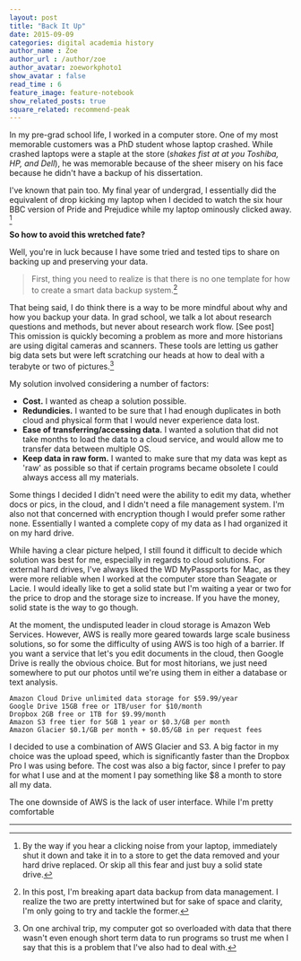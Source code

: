 ```yaml
---
layout: post
title: "Back It Up"
date: 2015-09-09
categories: digital academia history
author_name : Zoe 
author_url : /author/zoe
author_avatar: zoeworkphoto1
show_avatar : false
read_time : 6
feature_image: feature-notebook
show_related_posts: true
square_related: recommend-peak
---
```

In my pre-grad school life, I worked in a computer store. One of my most memorable customers was a PhD student whose laptop crashed. While crashed laptops were a staple at the store (*shakes fist at at you Toshiba, HP, and Dell*), he was memorable because of the sheer misery on his face because he didn't have a backup of his dissertation. 

I've known that pain too. My final year of undergrad, I essentially did the equivalent of drop kicking my laptop when I decided to watch the six hour BBC version of Pride and Prejudice while my laptop ominously clicked away. [^1] 

**So how to avoid this wretched fate?**

Well, you're in luck because I have some tried and tested tips to share on backing up and preserving your data.

>First, thing you need to realize is that there is no one template for how to create a smart data backup system.[^2] 

That being said, I do think there is a way to be more mindful about why and how you backup your data. In grad school, we talk a lot about research questions and methods, but never about research work flow. [See post] This omission is quickly becoming a problem as more and more historians are using digital cameras and scanners. These tools are letting us gather big data sets but were left scratching our heads at how to deal with a terabyte or two of pictures.[^3] 

My solution involved considering a number of factors:

* **Cost.** I wanted as cheap a solution possible.
* **Redundicies.** I wanted to be sure that I had enough duplicates in both cloud and physical form that I would never experience data lost.
* **Ease of transferring/accessing data.** I wanted a solution that did not take months to load the data to a cloud service, and would allow me to transfer data between multiple OS.
* **Keep data in raw form.** I wanted to make sure that my data was kept as 'raw' as possible so that if certain programs became obsolete I could always access all my materials. 

Some things I decided I didn't need were the ability to edit my data, whether docs or pics, in the cloud, and I didn't need a file management system. I'm also not that concerned with encryption though I would prefer some rather none. Essentially I wanted a complete copy of my data as I had organized it on my hard drive. 

While having a clear picture helped, I still found it difficult to decide which solution was best for me, especially in regards to cloud solutions. For external hard drives, I've always liked the WD MyPassports for Mac, as they were more reliable when I worked at the computer store than Seagate or Lacie. I would ideally like to get a solid state but I'm waiting a year or two for the price to drop and the storage size to increase. If you have the money, solid state is the way to go though.

At the moment, the undisputed leader in cloud storage is Amazon Web Services. However, AWS is really more geared towards large scale business solutions, so for some the difficulty of using AWS is too high of a barrier. If you want a service that let's you edit documents in the cloud, then Google Drive is really the obvious choice. But for most hitorians, we just need somewhere to put our photos until we're using them in either a database or text analysis. 


    Amazon Cloud Drive unlimited data storage for $59.99/year
    Google Drive 15GB free or 1TB/user for $10/month
    Dropbox 2GB free or 1TB for $9.99/month
    Amazon S3 free tier for 5GB 1 year or $0.3/GB per month
    Amazon Glacier $0.1/GB per month + $0.05/GB in per request fees

I decided to use a combination of AWS Glacier and S3. A big factor in my choice was the upload speed, which is significantly faster than the Dropbox Pro I was using before. The cost was also a big factor, since I prefer to pay for what I use and at the moment I pay something like $8 a month to store all my data.

The one downside of AWS is the lack of user interface. While I'm pretty comfortable 






 
* * * * * 
[^1]: By the way if you hear a clicking noise from your laptop, immediately shut it down and take it in to a store to get the data removed and your hard drive replaced. Or skip all this fear and just buy a solid state drive.
[^2]: In this post, I'm breaking apart data backup from data management. I realize the two are pretty intertwined but for sake of space and clarity, I'm only going to try and tackle the former.
[^3]: On one archival trip, my computer got so overloaded with data that there wasn't even enough short term data to run programs so trust me when I say that this is a problem that I've also had to deal with.
